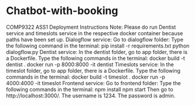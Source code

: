 # Chatbot-with-booking
COMP9322 ASS1
Deployment Instructions
Note: Please do run Dentist service and timeslots service in the respective docker container because
paths have been set up.
Dialogflow service:
Go to dialogflow folder:
Type the following command in the terminal:
pip install -r requirements.txt python dialogflow.py
Dentist service:
In the dentist folder, go to app folder, there is a Dockerfile.
Type the following commands in the terminal:
docker build -t dentist .
docker run -p 8000:8000 -it dentist
Timeslots service:
In the timeslot folder, go to app folder, there is a Dockerfile.
Type the following commands in the terminal:
docker build -t timeslot .
docker run -p 4000:4000 -it timeslot
Frontend service:
Go to frontend folder:
Type the following commands in the terminal:
npm install npm start
Then go to http://localhost:3000/. The username is 1234. The password is admin.
